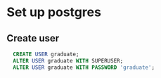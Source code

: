 # Set up postgres
## Create user
```sql
  CREATE USER graduate;
  ALTER USER graduate WITH SUPERUSER;
  ALTER USER graduate WITH PASSWORD 'graduate';
```